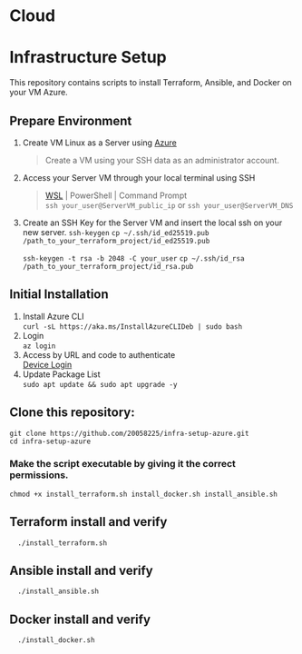 # Cloud
# Infrastructure Setup

This repository contains scripts to install Terraform, Ansible, and Docker on your VM Azure.

## Prepare Environment 
   1. Create VM Linux as a Server using [Azure](https://learn.microsoft.com/en-us/azure/virtual-machines/windows/quick-create-portal)
       > Create a VM using your SSH data as an administrator account.
   2. Access your Server VM through your local terminal using SSH
       > [WSL](https://ubuntu.com/desktop/wsl) | PowerShell | Command Prompt       
     ```ssh your_user@ServerVM_public_ip``` or ```ssh your_user@ServerVM_DNS```      
   3. Create an SSH Key for the Server VM and insert the local ssh on your new server.
      ```ssh-keygen```
      ```cp ~/.ssh/id_ed25519.pub /path_to_your_terraform_project/id_ed25519.pub```
      
      ```ssh-keygen -t rsa -b 2048 -C your_user```
      ```cp ~/.ssh/id_rsa /path_to_your_terraform_project/id_rsa.pub```
      

## Initial Installation
   1. Install Azure CLI   
      ```curl -sL https://aka.ms/InstallAzureCLIDeb | sudo bash```
   2. Login   
      ```az login```
   3. Access by URL and code to authenticate   
      [Device Login](https://microsoft.com/devicelogin)
   4. Update Package List   
      ```sudo apt update && sudo apt upgrade -y```
      
## Clone this repository:
   ```git clone https://github.com/20058225/infra-setup-azure.git```   
   ```cd infra-setup-azure```
   
   ### Make the script executable by giving it the correct permissions.   
   ```chmod +x install_terraform.sh install_docker.sh install_ansible.sh```   

## Terraform install and verify
      ./install_terraform.sh
## Ansible install and verify 
      ./install_ansible.sh
## Docker install and verify 
      ./install_docker.sh


     
         
   

